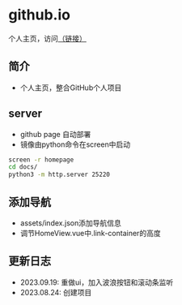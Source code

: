 # github.io
个人主页，访问[（链接）](https://umas2022.github.io)




## 简介
- 个人主页，整合GitHub个人项目



## server

- github page 自动部署
- 镜像由python命令在screen中启动

```bash
screen -r homepage
cd docs/
python3 -m http.server 25220
```


## 添加导航
- assets/index.json添加导航信息
- 调节HomeView.vue中.link-container的高度



## 更新日志
- 2023.09.19: 重做ui，加入波浪按钮和滚动条监听
- 2023.08.24: 创建项目




